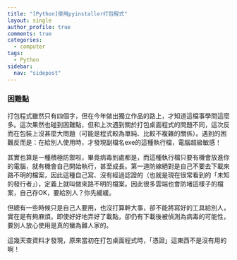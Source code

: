 ```yaml
---
title: "[Python]使用pyinstaller打包程式"
layout: single
author_profile: true
comments: true
categories:
  - computer
tags:
  - Python
sidebar:
  nav: "sidepost"
---
```


### 困難點
打包程式雖然只有四個字，但在今年做出獨立作品的路上，才知道這檔事學問這麼多。這次果然也碰到困難點，但和上次遇到關於打包桌面程式的問題不同，這次反而在包裝上沒甚麼大問題（可能是程式較為單純、比較不複雜的關係）。遇到的困難反而是：在給別人使用時，才發現副檔名exe的這種執行檔，電腦超級敏感！

其實也算是一種積極防禦啦，畢竟病毒到處都是，而這種執行檔只要有機會放進你的電腦，就有機會自己開始執行，甚至成長。第一道防線絕對是自己不要去下載來路不明的檔案，因此這種自己寫、沒有經過認證的（也就是現在很常看到的「未知的發行者」），定義上就叫做來路不明的檔案。因此很多雲端也會防堵這樣子的檔案，自己存OK，要給別人？你先緩緩。

但總有一些時候只是自己人要用，也沒打算幹大事，卻不能將寫好的工具給別人，實在是有夠麻煩。即使好好地弄好了載點，卻仍有下載後被偵測為病毒的可能性，要別人放心使用是真的蠻為難人家的。

這幾天查資料才發現，原來當初在打包桌面程式時，「憑證」這東西不是沒有用的啊！

